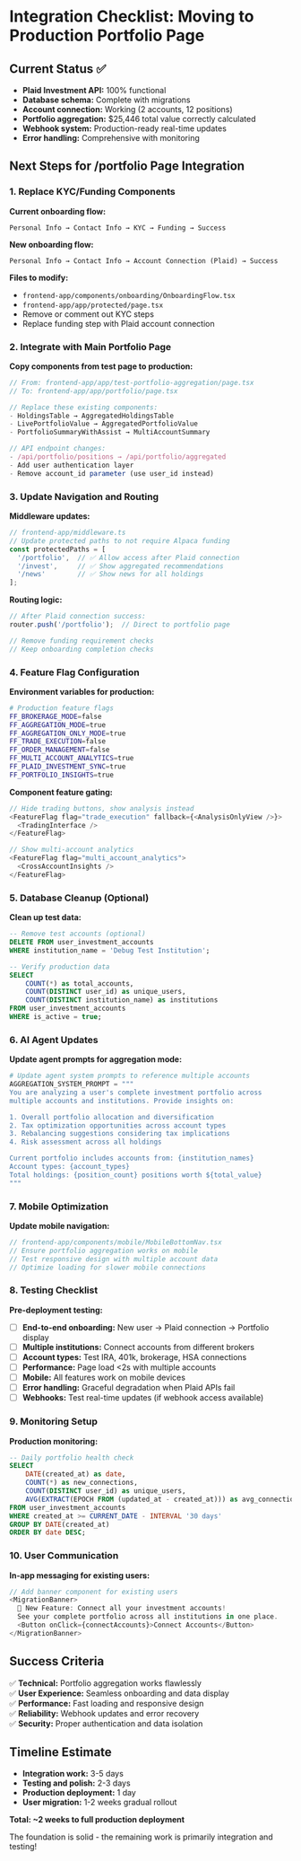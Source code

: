 # Integration Checklist: Moving to Production Portfolio Page

## Current Status ✅
- **Plaid Investment API:** 100% functional
- **Database schema:** Complete with migrations
- **Account connection:** Working (2 accounts, 12 positions)  
- **Portfolio aggregation:** $25,446 total value correctly calculated
- **Webhook system:** Production-ready real-time updates
- **Error handling:** Comprehensive with monitoring

## Next Steps for /portfolio Page Integration

### 1. Replace KYC/Funding Components

**Current onboarding flow:**
```
Personal Info → Contact Info → KYC → Funding → Success
```

**New onboarding flow:**
```  
Personal Info → Contact Info → Account Connection (Plaid) → Success
```

**Files to modify:**
- `frontend-app/components/onboarding/OnboardingFlow.tsx`
- `frontend-app/app/protected/page.tsx`
- Remove or comment out KYC steps
- Replace funding step with Plaid account connection

### 2. Integrate with Main Portfolio Page

**Copy components from test page to production:**

```typescript
// From: frontend-app/app/test-portfolio-aggregation/page.tsx
// To: frontend-app/app/portfolio/page.tsx

// Replace these existing components:
- HoldingsTable → AggregatedHoldingsTable  
- LivePortfolioValue → AggregatedPortfolioValue
- PortfolioSummaryWithAssist → MultiAccountSummary

// API endpoint changes:
- /api/portfolio/positions → /api/portfolio/aggregated
- Add user authentication layer
- Remove account_id parameter (use user_id instead)
```

### 3. Update Navigation and Routing

**Middleware updates:**
```typescript
// frontend-app/middleware.ts
// Update protected paths to not require Alpaca funding
const protectedPaths = [
  '/portfolio',  // ✅ Allow access after Plaid connection
  '/invest',     // ✅ Show aggregated recommendations  
  '/news'        // ✅ Show news for all holdings
];
```

**Routing logic:**
```typescript
// After Plaid connection success:
router.push('/portfolio');  // Direct to portfolio page

// Remove funding requirement checks
// Keep onboarding completion checks
```

### 4. Feature Flag Configuration

**Environment variables for production:**
```bash
# Production feature flags
FF_BROKERAGE_MODE=false
FF_AGGREGATION_MODE=true
FF_AGGREGATION_ONLY_MODE=true
FF_TRADE_EXECUTION=false
FF_ORDER_MANAGEMENT=false
FF_MULTI_ACCOUNT_ANALYTICS=true
FF_PLAID_INVESTMENT_SYNC=true
FF_PORTFOLIO_INSIGHTS=true
```

**Component feature gating:**
```typescript
// Hide trading buttons, show analysis instead
<FeatureFlag flag="trade_execution" fallback={<AnalysisOnlyView />}>
  <TradingInterface />
</FeatureFlag>

// Show multi-account analytics
<FeatureFlag flag="multi_account_analytics">
  <CrossAccountInsights />
</FeatureFlag>
```

### 5. Database Cleanup (Optional)

**Clean up test data:**
```sql
-- Remove test accounts (optional)
DELETE FROM user_investment_accounts 
WHERE institution_name = 'Debug Test Institution';

-- Verify production data
SELECT 
    COUNT(*) as total_accounts,
    COUNT(DISTINCT user_id) as unique_users,
    COUNT(DISTINCT institution_name) as institutions
FROM user_investment_accounts
WHERE is_active = true;
```

### 6. AI Agent Updates

**Update agent prompts for aggregation mode:**
```python
# Update agent system prompts to reference multiple accounts
AGGREGATION_SYSTEM_PROMPT = """
You are analyzing a user's complete investment portfolio across 
multiple accounts and institutions. Provide insights on:

1. Overall portfolio allocation and diversification
2. Tax optimization opportunities across account types
3. Rebalancing suggestions considering tax implications
4. Risk assessment across all holdings

Current portfolio includes accounts from: {institution_names}
Account types: {account_types}
Total holdings: {position_count} positions worth ${total_value}
"""
```

### 7. Mobile Optimization

**Update mobile navigation:**
```typescript
// frontend-app/components/mobile/MobileBottomNav.tsx
// Ensure portfolio aggregation works on mobile
// Test responsive design with multiple account data
// Optimize loading for slower mobile connections
```

### 8. Testing Checklist

**Pre-deployment testing:**
- [ ] **End-to-end onboarding:** New user → Plaid connection → Portfolio display
- [ ] **Multiple institutions:** Connect accounts from different brokers  
- [ ] **Account types:** Test IRA, 401k, brokerage, HSA connections
- [ ] **Performance:** Page load <2s with multiple accounts
- [ ] **Mobile:** All features work on mobile devices
- [ ] **Error handling:** Graceful degradation when Plaid APIs fail
- [ ] **Webhooks:** Test real-time updates (if webhook access available)

### 9. Monitoring Setup

**Production monitoring:**
```sql
-- Daily portfolio health check
SELECT 
    DATE(created_at) as date,
    COUNT(*) as new_connections,
    COUNT(DISTINCT user_id) as unique_users,
    AVG(EXTRACT(EPOCH FROM (updated_at - created_at))) as avg_connection_time_seconds
FROM user_investment_accounts
WHERE created_at >= CURRENT_DATE - INTERVAL '30 days'
GROUP BY DATE(created_at)
ORDER BY date DESC;
```

### 10. User Communication

**In-app messaging for existing users:**
```typescript
// Add banner component for existing users
<MigrationBanner>
  🎉 New Feature: Connect all your investment accounts! 
  See your complete portfolio across all institutions in one place.
  <Button onClick={connectAccounts}>Connect Accounts</Button>
</MigrationBanner>
```

## Success Criteria

✅ **Technical:** Portfolio aggregation works flawlessly  
✅ **User Experience:** Seamless onboarding and data display  
✅ **Performance:** Fast loading and responsive design  
✅ **Reliability:** Webhook updates and error recovery  
✅ **Security:** Proper authentication and data isolation  

## Timeline Estimate

- **Integration work:** 3-5 days
- **Testing and polish:** 2-3 days  
- **Production deployment:** 1 day
- **User migration:** 1-2 weeks gradual rollout

**Total: ~2 weeks to full production deployment**

The foundation is solid - the remaining work is primarily integration and testing!
